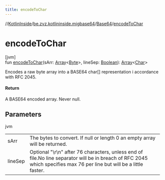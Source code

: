 ```yaml
---
title: encodeToChar
---
```

//[KotlinInside](../../../index.html)/[be.zvz.kotlininside.migbase64](../index.html)/[Base64](index.html)/[encodeToChar](encode-to-char.html)



# encodeToChar



[jvm]\
fun [encodeToChar](encode-to-char.html)(sArr: [Array](https://kotlinlang.org/api/latest/jvm/stdlib/kotlin/-array/index.html)&lt;[Byte](https://kotlinlang.org/api/latest/jvm/stdlib/kotlin/-byte/index.html)&gt;, lineSep: [Boolean](https://kotlinlang.org/api/latest/jvm/stdlib/kotlin/-boolean/index.html)): [Array](https://kotlinlang.org/api/latest/jvm/stdlib/kotlin/-array/index.html)&lt;[Char](https://kotlinlang.org/api/latest/jvm/stdlib/kotlin/-char/index.html)&gt;



Encodes a raw byte array into a BASE64 char[] representation i accordance with RFC 2045.



#### Return



A BASE64 encoded array. Never null.



## Parameters


jvm

| | |
|---|---|
| sArr | The bytes to convert. If null or length 0 an empty array will be returned. |
| lineSep | Optional "\r\n" after 76 characters, unless end of file.No line separator will be in breach of RFC 2045 which specifies max 76 per line but will be a little faster. |




